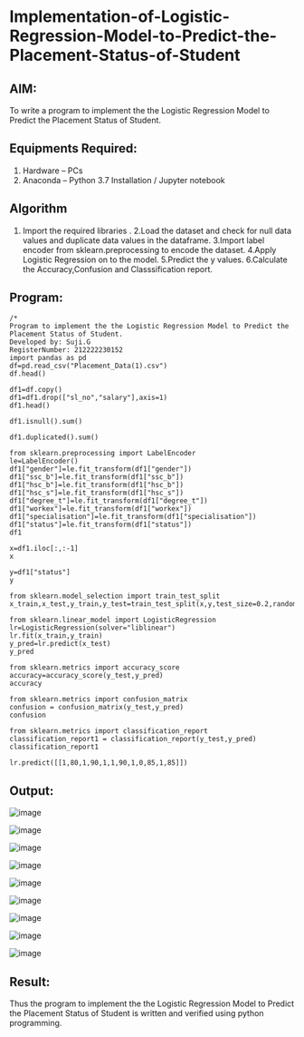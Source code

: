 # Implementation-of-Logistic-Regression-Model-to-Predict-the-Placement-Status-of-Student

## AIM:
To write a program to implement the the Logistic Regression Model to Predict the Placement Status of Student.

## Equipments Required:
1. Hardware – PCs
2. Anaconda – Python 3.7 Installation / Jupyter notebook

## Algorithm
1. Import the required libraries .
2.Load the dataset and check for null data values and duplicate data values in the dataframe.
3.Import label encoder from sklearn.preprocessing to encode the dataset.
4.Apply Logistic Regression on to the model.
5.Predict the y values.
6.Calculate the Accuracy,Confusion and Classsification report. 

## Program:
```
/*
Program to implement the the Logistic Regression Model to Predict the Placement Status of Student.
Developed by: Suji.G
RegisterNumber: 212222230152
import pandas as pd
df=pd.read_csv("Placement_Data(1).csv")
df.head()

df1=df.copy()
df1=df1.drop(["sl_no","salary"],axis=1)
df1.head()

df1.isnull().sum()

df1.duplicated().sum()

from sklearn.preprocessing import LabelEncoder
le=LabelEncoder()
df1["gender"]=le.fit_transform(df1["gender"])
df1["ssc_b"]=le.fit_transform(df1["ssc_b"])
df1["hsc_b"]=le.fit_transform(df1["hsc_b"])
df1["hsc_s"]=le.fit_transform(df1["hsc_s"])
df1["degree_t"]=le.fit_transform(df1["degree_t"])
df1["workex"]=le.fit_transform(df1["workex"])
df1["specialisation"]=le.fit_transform(df1["specialisation"])
df1["status"]=le.fit_transform(df1["status"])
df1

x=df1.iloc[:,:-1]
x

y=df1["status"]
y

from sklearn.model_selection import train_test_split
x_train,x_test,y_train,y_test=train_test_split(x,y,test_size=0.2,random_state=0)

from sklearn.linear_model import LogisticRegression
lr=LogisticRegression(solver="liblinear")
lr.fit(x_train,y_train)
y_pred=lr.predict(x_test)
y_pred

from sklearn.metrics import accuracy_score
accuracy=accuracy_score(y_test,y_pred)
accuracy

from sklearn.metrics import confusion_matrix
confusion = confusion_matrix(y_test,y_pred)
confusion

from sklearn.metrics import classification_report
classification_report1 = classification_report(y_test,y_pred)
classification_report1

lr.predict([[1,80,1,90,1,1,90,1,0,85,1,85]])

```

## Output:
![image](https://github.com/sujigunasekar/Implementation-of-Logistic-Regression-Model-to-Predict-the-Placement-Status-of-Student/assets/119559822/52d21019-5ba7-4bdb-bb35-0bd1b907c388)

![image](https://github.com/sujigunasekar/Implementation-of-Logistic-Regression-Model-to-Predict-the-Placement-Status-of-Student/assets/119559822/d7d01689-8896-40f4-b638-781f8dd88130)

![image](https://github.com/sujigunasekar/Implementation-of-Logistic-Regression-Model-to-Predict-the-Placement-Status-of-Student/assets/119559822/0cbf55b3-ebac-4414-81dc-227d3a59ac13)

![image](https://github.com/sujigunasekar/Implementation-of-Logistic-Regression-Model-to-Predict-the-Placement-Status-of-Student/assets/119559822/69934acc-b2a1-446d-b5e0-1d3dd3782c3f)

![image](https://github.com/sujigunasekar/Implementation-of-Logistic-Regression-Model-to-Predict-the-Placement-Status-of-Student/assets/119559822/fc7f31c4-ea69-4246-9d02-ddb53f520657)

![image](https://github.com/sujigunasekar/Implementation-of-Logistic-Regression-Model-to-Predict-the-Placement-Status-of-Student/assets/119559822/72098a32-9cc0-4cdd-81b3-332747a1ef68)

![image](https://github.com/sujigunasekar/Implementation-of-Logistic-Regression-Model-to-Predict-the-Placement-Status-of-Student/assets/119559822/0cfa67d6-9789-4ab1-9ec2-4ca926be831f)

![image](https://github.com/sujigunasekar/Implementation-of-Logistic-Regression-Model-to-Predict-the-Placement-Status-of-Student/assets/119559822/e74b4b46-5c91-4a54-bd5e-1e216db250fa)

![image](https://github.com/sujigunasekar/Implementation-of-Logistic-Regression-Model-to-Predict-the-Placement-Status-of-Student/assets/119559822/53a89f3d-7d1c-4c43-9c36-d88d5732b61b)



## Result:
Thus the program to implement the the Logistic Regression Model to Predict the Placement Status of Student is written and verified using python programming.
